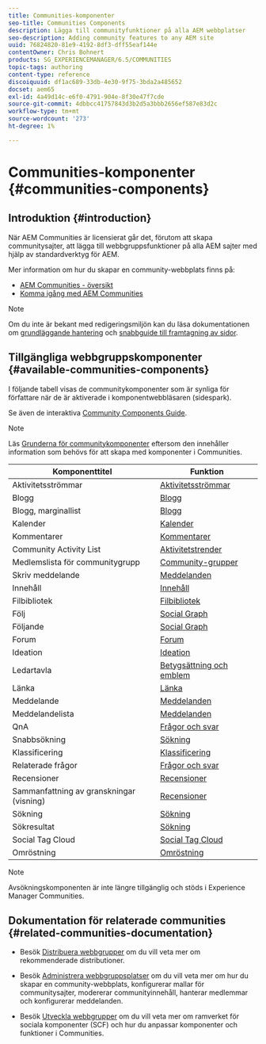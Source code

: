 ```yaml
---
title: Communities-komponenter
seo-title: Communities Components
description: Lägga till communityfunktioner på alla AEM webbplatser
seo-description: Adding community features to any AEM site
uuid: 76824820-81e9-4192-8df3-dff55eaf144e
contentOwner: Chris Bohnert
products: SG_EXPERIENCEMANAGER/6.5/COMMUNITIES
topic-tags: authoring
content-type: reference
discoiquuid: df1ac689-33db-4e30-9f75-3bda2a485652
docset: aem65
exl-id: 4a49d14c-e6f0-4791-904e-8f30e47f7cde
source-git-commit: 4dbbcc41757843d3b2d5a3bbb2656ef587e83d2c
workflow-type: tm+mt
source-wordcount: '273'
ht-degree: 1%

---
```


# Communities-komponenter {#communities-components}

## Introduktion {#introduction}

När AEM Communities är licensierat går det, förutom att skapa communitysajter, att lägga till webbgruppsfunktioner på alla AEM sajter med hjälp av standardverktyg för AEM.

Mer information om hur du skapar en community-webbplats finns på:

* [AEM Communities - översikt](/help/communities/overview.md)
* [Komma igång med AEM Communities](/help/communities/getting-started.md)

>[!NOTE]
>
>Om du inte är bekant med redigeringsmiljön kan du läsa dokumentationen om [grundläggande hantering](/help/sites-authoring/basic-handling.md) och [snabbguide till framtagning av sidor](/help/sites-authoring/qg-page-authoring.md).

## Tillgängliga webbgruppskomponenter {#available-communities-components}

I följande tabell visas de communitykomponenter som är synliga för författare när de är aktiverade i komponentwebbläsaren (sidespark).

Se även de interaktiva [Community Components Guide](/help/communities/components-guide.md).

>[!NOTE]
>
>Läs [Grunderna för communitykomponenter](/help/communities/basics.md) eftersom den innehåller information som behövs för att skapa med komponenter i Communities.

| **Komponenttitel** | **Funktion** |
|---|---|
| Aktivitetsströmmar | [Aktivitetsströmmar](/help/communities/activities.md) |
| Blogg | [Blogg](/help/communities/blog-feature.md) |
| Blogg, marginallist | [Blogg](/help/communities/blog-feature.md) |
| Kalender | [Kalender](/help/communities/calendar.md) |
| Kommentarer | [Kommentarer](/help/communities/comments.md) |
| Community Activity List | [Aktivitetstrender](/help/communities/trends.md) |
| Medlemslista för communitygrupp | [Community-grupper](/help/communities/creating-groups.md) |
| Skriv meddelande | [Meddelanden](/help/communities/configure-messaging.md) |
| Innehåll | [Innehåll](/help/communities/featured.md) |
| Filbibliotek | [Filbibliotek](/help/communities/file-library.md) |
| Följ | [Social Graph](/help/communities/socialgraph.md) |
| Följande | [Social Graph](/help/communities/socialgraph.md) |
| Forum | [Forum](/help/communities/forum.md) |
| Ideation | [Ideation](/help/communities/ideation-feature.md) |
| Ledartavla | [Betygsättning och emblem](/help/communities/enabling-leaderboard.md) |
| Länka | [Länka](/help/communities/liking.md) |
| Meddelande | [Meddelanden](/help/communities/configure-messaging.md) |
| Meddelandelista | [Meddelanden](/help/communities/configure-messaging.md) |
| QnA | [Frågor och svar](/help/communities/working-with-qna.md) |
| Snabbsökning | [Sökning](/help/communities/search.md) |
| Klassificering | [Klassificering](/help/communities/rating.md) |
| Relaterade frågor | [Frågor och svar](/help/communities/working-with-qna.md) |
| Recensioner | [Recensioner](/help/communities/reviews.md) |
| Sammanfattning av granskningar (visning) | [Recensioner](/help/communities/reviews.md) |
| Sökning | [Sökning](/help/communities/search.md) |
| Sökresultat | [Sökning](/help/communities/search.md) |
| Social Tag Cloud | [Social Tag Cloud](/help/communities/tagcloud.md) |
| Omröstning | [Omröstning](/help/communities/voting.md) |

>[!NOTE]
>
>Avsökningskomponenten är inte längre tillgänglig och stöds i Experience Manager Communities.

## Dokumentation för relaterade communities {#related-communities-documentation}

* Besök [Distribuera webbgrupper](/help/communities/deploy-communities.md) om du vill veta mer om rekommenderade distributioner.

* Besök [Administrera webbgruppsplatser](/help/communities/administer-landing.md) om du vill veta mer om hur du skapar en community-webbplats, konfigurerar mallar för communitysajter, modererar communityinnehåll, hanterar medlemmar och konfigurerar meddelanden.

* Besök [Utveckla webbgrupper](/help/communities/communities.md) om du vill veta mer om ramverket för sociala komponenter (SCF) och hur du anpassar komponenter och funktioner i Communities.
